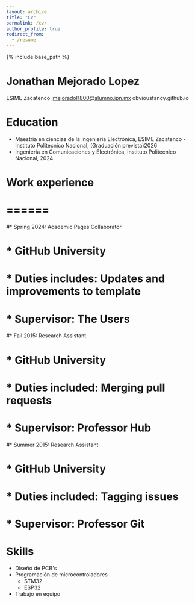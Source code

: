 ```yaml
---
layout: archive
title: "CV"
permalink: /cv/
author_profile: true
redirect_from:
  - /resume
---
```


{% include base_path %}

Jonathan Mejorado Lopez
======
ESIME Zacatenco
jmejoradol1800@alumno.ipn.mx
obviousfancy.github.io

Education
======
* Maestria en ciencias de la Ingenieria Electrónica, ESIME Zacatenco - Instituto Politecnico Nacional, (Graduación prevista)2026
* Ingenieria en Comunicaciones y Electrónica, Instituto Politecnico Nacional, 2024

# Work experience
# ======
#* Spring 2024: Academic Pages Collaborator
#  * GitHub University
#  * Duties includes: Updates and improvements to template
#  * Supervisor: The Users

#* Fall 2015: Research Assistant
#  * GitHub University
#  * Duties included: Merging pull requests
#  * Supervisor: Professor Hub

#* Summer 2015: Research Assistant
#  * GitHub University
#  * Duties included: Tagging issues
#  * Supervisor: Professor Git
  
Skills
======
* Diseño de PCB's
* Programación de microcontroladores
  * STM32
  * ESP32
* Trabajo en equipo
<!--
Publications
======
  <ul>{% for post in site.publications reversed %}
    {% include archive-single-cv.html %}
  {% endfor %}</ul>
  
Talks
======
  <ul>{% for post in site.talks reversed %}
    {% include archive-single-talk-cv.html  %}
  {% endfor %}</ul>
  
Teaching
======
  <ul>{% for post in site.teaching reversed %}
    {% include archive-single-cv.html %}
  {% endfor %}</ul>

Service and leadership
======
* Currently signed in to 43 different slack teams
-->
